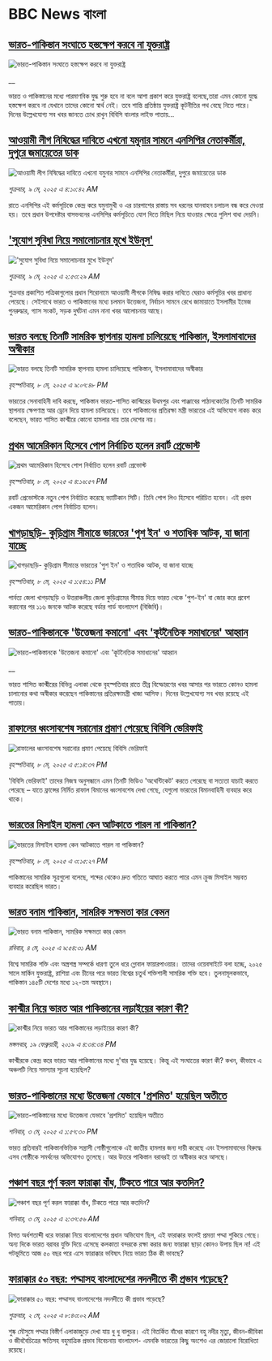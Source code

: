 # BBC News বাংলা## [ভারত-পাকিস্তান সংঘাতে হস্তক্ষেপ করবে না যুক্তরাষ্ট্র](https://www.bbc.co.uk/bengali/live/ce810rx6e1kt?at_campaign=githubrss)![ভারত-পাকিস্তান সংঘাতে হস্তক্ষেপ করবে না যুক্তরাষ্ট্র](https://ichef.bbci.co.uk/ace/standard/240/cpsprodpb/4ebf/live/60220480-2c85-11f0-b26b-ab62c890638b.jpg)__ভারত ও পাকিস্তানের মধ্যে পারমাণবিক যুদ্ধ শুরু হবে না বলে আশা প্রকাশ করে যুক্তরাষ্ট্র বলেছে,তারা এমন কোনো যুদ্ধে হস্তক্ষেপ করবে না যেখানে তাদের কোনো স্বার্থ নেই। তবে শান্তি প্রতিষ্ঠায় যুক্তরাষ্ট্র কূটনীতির পথ বেছে নিতে পারে। দিনের উল্লেখযোগ্য সব খবর জানতে চোখ রাখুন বিবিসি বাংলার লাইভ পাতায়...## [আওয়ামী লীগ নিষিদ্ধের দাবিতে এখনো  যমুনার সামনে এনসিপির নেতাকর্মীরা, দুপুরে জমায়েতের ডাক](https://www.bbc.com/bengali/articles/cp3nd402zewo?at_campaign=githubrss)![আওয়ামী লীগ নিষিদ্ধের দাবিতে এখনো  যমুনার সামনে এনসিপির নেতাকর্মীরা, দুপুরে জমায়েতের ডাক](https://ichef.bbci.co.uk/ace/standard/240/cpsprodpb/451a/live/07967180-2c93-11f0-8683-9b1503cf649e.jpg)_শুক্রবার, ৯ মে, ২০২৫ এ ৪:১০:৪২ AM_রাতে এনসিপির এই কর্মসূচিকে কেন্দ্র করে যমুনামুখী ও এর চারপাশের রাস্তায় সব ধরনের যানবাহন চলাচল বন্ধ করে দেওয়া হয়। তবে প্রধান উপদেষ্টার বাসভবনের এনসিপির কর্মসূচিতে যোগ দিতে মিছিল নিয়ে যাওয়ার ক্ষেত্রে পুলিশ বাধা দেয়নি।## ['সুযোগ সুবিধা নিয়ে সমালোচনার মুখে ইউনূস'](https://www.bbc.com/bengali/articles/cnv1yev98qeo?at_campaign=githubrss)!['সুযোগ সুবিধা নিয়ে সমালোচনার মুখে ইউনূস'](https://ichef.bbci.co.uk/ace/standard/240/cpsprodpb/026a/live/b2406a00-2c7f-11f0-a054-a1dfaf99633d.jpg)_শুক্রবার, ৯ মে, ২০২৫ এ ২:৫৩:২৯ AM_শুক্রবার প্রকাশিত পত্রিকাগুলোর প্রধান শিরোনামে আওয়ামী লীগকে নিষিদ্ধ করার দাবিতে ঘেরাও কর্মসূচির খবর প্রাধান্য পেয়েছে। সেইসাথে ভারত ও পাকিস্তানের মধ্যে চলমান উত্তেজনা, নির্বাচন সামনে রেখে জামায়াতে ইসলামীর ইমেজ পুনরুদ্ধার, গ্যাস সংকট, সড়ক দুর্ঘটনা এমন নানা খবর আলোচনায় আছে।## [ভারত বলছে তিনটি সামরিক স্থাপনায় হামলা চালিয়েছে পাকিস্তান, ইসলামাবাদের অস্বীকার](https://www.bbc.com/bengali/articles/czj4ymp1r0lo?at_campaign=githubrss)![ভারত বলছে তিনটি সামরিক স্থাপনায় হামলা চালিয়েছে পাকিস্তান, ইসলামাবাদের অস্বীকার](https://ichef.bbci.co.uk/ace/standard/240/cpsprodpb/8212/live/830cb080-2c53-11f0-ad09-bd0cf87606ac.jpg)_বৃহস্পতিবার, ৮ মে, ২০২৫ এ ৯:০৭:৪৮ PM_ভারতের সেনাবাহিনী দাবি করছে, পাকিস্তান ভারত-শাসিত কাশ্মিরের উধমপুর এবং পাঞ্জাবের পাঠানকোটের তিনটি সামরিক স্থাপনায় ক্ষেপণাস্ত্র আর ড্রোন দিয়ে হামলা চালিয়েছে।
তবে পাকিস্তানের প্রতিরক্ষা মন্ত্রী ভারতের এই অভিযোগ নাকচ করে বলেছেন, ভারত শাসিত কাশ্মীরে কোনো হামলার দায় তার দেশের নয়।## [প্রথম আমেরিকান হিসেবে পোপ নির্বাচিত হলেন রবার্ট প্রেভোস্ট ](https://www.bbc.com/bengali/articles/cwyj5j9l39wo?at_campaign=githubrss)![প্রথম আমেরিকান হিসেবে পোপ নির্বাচিত হলেন রবার্ট প্রেভোস্ট ](https://ichef.bbci.co.uk/ace/standard/240/cpsprodpb/9fc6/live/37a088e0-2c32-11f0-8f57-b7237f6a66e6.jpg)_বৃহস্পতিবার, ৮ মে, ২০২৫ এ ৪:১৬:৫৭ PM_রবার্ট প্রেভোস্টকে নতুন পোপ নির্বাচিত করেছে ভ্যাটিকান সিটি। তিনি পোপ লিও হিসেবে পরিচিত হবেন।  এই প্রথম একজন আমেরিকান পোপ  নির্বাচিত হলেন।## [খাগড়াছড়ি- কুড়িগ্রাম সীমান্তে ভারতের 'পুশ ইন' ও শতাধিক আটক, যা জানা যাচ্ছে](https://www.bbc.com/bengali/articles/c4gkvr61mnlo?at_campaign=githubrss)![খাগড়াছড়ি- কুড়িগ্রাম সীমান্তে ভারতের 'পুশ ইন' ও শতাধিক আটক, যা জানা যাচ্ছে](https://ichef.bbci.co.uk/ace/standard/240/cpsprodpb/43a2/live/15f7f310-2c12-11f0-b26b-ab62c890638b.jpg)_বৃহস্পতিবার, ৮ মে, ২০২৫ এ ১:৫৪:১১ PM_পার্বত্য জেলা খাগড়াছড়ি ও উত্তরাঞ্চলীয় জেলা কুড়িগ্রামের সীমান্ত দিয়ে ভারত থেকে 'পুশ-ইন' বা জোর করে প্রবেশ করানোর পর ১১৬ জনকে আটক করেছে বর্ডার গার্ড বাংলাদেশ (বিজিবি)।## [ভারত-পাকিস্তানকে 'উত্তেজনা কমানো' এবং 'কূটনৈতিক সমাধানের' আহ্বান ](https://www.bbc.co.uk/bengali/live/crk2mmmrejyt?at_campaign=githubrss)![ভারত-পাকিস্তানকে 'উত্তেজনা কমানো' এবং 'কূটনৈতিক সমাধানের' আহ্বান ](https://ichef.bbci.co.uk/ace/standard/240/cpsprodpb/6799/live/5f8113c0-2c3c-11f0-8ff1-59f5dcf8e9f5.jpg)__ভারত শাসিত কাশ্মীরের বিভিন্ন এলাকা থেকে বৃহস্পতিবার রাতে তীব্র বিস্ফোরণের খবর আসার পর ভারতে কোনও হামলা চালানোর কথা অস্বীকার করেছেন পাকিস্তানের প্রতিরক্ষামন্ত্রী খাজা আসিফ। দিনের উল্লেখযোগ্য সব খবর রয়েছে এই পাতায়।## [রাফালের ধ্বংসাবশেষ সরানোর প্রমাণ পেয়েছে বিবিসি ভেরিফাই](https://www.bbc.com/bengali/articles/cx2xewz3vvxo?at_campaign=githubrss)![রাফালের ধ্বংসাবশেষ সরানোর প্রমাণ পেয়েছে বিবিসি ভেরিফাই](https://ichef.bbci.co.uk/ace/standard/240/cpsprodpb/65be/live/8d60edf0-2c24-11f0-b26b-ab62c890638b.jpg)_বৃহস্পতিবার, ৮ মে, ২০২৫ এ ৫:১৪:৩৭ PM_'বিবিসি ভেরিফাই' তাদের নিজস্ব অনুসন্ধানে এমন তিনটি ভিডিও 'অথেন্টিকেট' করতে পেরেছে বা সত্যতা যাচাই করতে পেরেছে – যাতে ফ্রান্সের নির্মিত রাফাল বিমানের ধ্বংসাবশেষ দেখা গেছে, যেগুলো ভারতের বিমানবাহিনী ব্যবহার করে থাকে।## [ভারতের মিসাইল হামলা কেন আটকাতে পারল না পাকিস্তান?](https://www.bbc.com/bengali/articles/c1e6pz04z9qo?at_campaign=githubrss)![ভারতের মিসাইল হামলা কেন আটকাতে পারল না পাকিস্তান?](https://ichef.bbci.co.uk/ace/standard/240/cpsprodpb/7215/live/69a5fd70-2c05-11f0-b26b-ab62c890638b.jpg)_বৃহস্পতিবার, ৮ মে, ২০২৫ এ ৩:১৫:২৭ PM_পাকিস্তানের সামরিক সূত্রগুলো বলেছে,  শব্দের থেকেও দ্রুত গতিতে আঘাত করতে পারে এমন ক্রুজ মিসাইল সম্ভবত ব্যবহার করেছিল ভারত।## [ভারত বনাম পাকিস্তান, সামরিক সক্ষমতা কার কেমন ](https://www.bbc.com/bengali/articles/c62gm3y9dl1o?at_campaign=githubrss)![ভারত বনাম পাকিস্তান, সামরিক সক্ষমতা কার কেমন ](https://ichef.bbci.co.uk/ace/standard/240/cpsprodpb/b45e/live/e470bad0-268e-11f0-b26b-ab62c890638b.jpg)_রবিবার, ৪ মে, ২০২৫ এ ৯:৫৪:৩১ AM_বিশ্বে সামরিক শক্তি এবং অস্ত্রশস্ত্র সম্পর্কে ধারণা তুলে ধরে গ্লোবাল ফায়ারপাওয়ার। তাদের ওয়েবসাইটে বলা হচ্ছে, ২০২৫ সালে মার্কিন যুক্তরাষ্ট্র, রাশিয়া এবং চীনের পরে ভারত বিশ্বের চতুর্থ শক্তিশালী সামরিক শক্তি হবে। তুলনামূলকভাবে, পাকিস্তান ১৪৫টি দেশের মধ্যে ১২-তম অবস্থানে।## [কাশ্মীর নিয়ে ভারত আর পাকিস্তানের লড়াইয়ের কারণ কী?](https://www.bbc.com/bengali/news-47292738?at_campaign=githubrss)![কাশ্মীর নিয়ে ভারত আর পাকিস্তানের লড়াইয়ের কারণ কী?](https://ichef.bbci.co.uk/ace/standard/240/cpsprodpb/E2EA/production/_105709085__105648048_hi052329226.jpg)_মঙ্গলবার, ১৯ ফেব্রুয়ারী, ২০১৯ এ ৪:৩৪:৩৪ PM_কাশ্মীরকে কেন্দ্র করে ভারত আর পাকিস্তানের মধ্যে দু'বার যুদ্ধ হয়েছে। কিন্তু এই সংঘাতের কারণ কী? কখন, কীভাবে এ অঞ্চলটি নিয়ে সমস্যার সূচনা হয়েছিল?## [ভারত-পাকিস্তানের মধ্যে উত্তেজনা যেভাবে 'প্রশমিত' হয়েছিল অতীতে](https://www.bbc.com/bengali/articles/c3v9qwpn4dko?at_campaign=githubrss)![ভারত-পাকিস্তানের মধ্যে উত্তেজনা যেভাবে 'প্রশমিত' হয়েছিল অতীতে](https://ichef.bbci.co.uk/ace/standard/240/cpsprodpb/16bf/live/62bfada0-2802-11f0-8c66-ebf25fc2cfef.jpg)_শনিবার, ৩ মে, ২০২৫ এ ১:৫৭:৩০ PM_ভারত প্রতিবারই পাকিস্তানভিত্তিক সন্ত্রাসী গোষ্ঠীগুলোকে এই জাতীয় হামলার জন্য দায়ী করেছে এবং ইসলামাবাদের বিরুদ্ধে এসব গোষ্ঠীকে সমর্থনের অভিযোগও তুলেছে। আর উত্তরে পাকিস্তান বরাবরই তা অস্বীকার করে আসছে।## [পঞ্চাশ বছর পূর্ণ করল ফারাক্কা বাঁধ, টিকতে পারে আর কতদিন?](https://www.bbc.com/bengali/articles/cly1j90y6dvo?at_campaign=githubrss)![পঞ্চাশ বছর পূর্ণ করল ফারাক্কা বাঁধ, টিকতে পারে আর কতদিন?](https://ichef.bbci.co.uk/ace/standard/240/cpsprodpb/9f66/live/07258490-266f-11f0-af27-090e238d1774.jpg)_শনিবার, ৩ মে, ২০২৫ এ ২:৩৭:৫৬ AM_বিগত অর্ধশতাব্দী ধরে ফারাক্কা নিয়ে বাংলাদেশের প্রধান অভিযোগ ছিল, এই ফারাক্কার ফলেই প্রমত্তা পদ্মা শুকিয়ে গেছে। অন্য দিকে  ভারত বরাবর যুক্তি দিয়ে এসেছে কলকাতা বন্দরকে রক্ষা করার জন্য ফারাক্কা ছাড়া কোনও উপায় ছিল না! এই পটভূমিতে আজ ৫০ বছর পরে এসে ফারাক্কার ভবিষ্যৎ নিয়ে ভারত ঠিক কী ভাবছে?## [ফারাক্কার ৫০ বছর: পদ্মাসহ বাংলাদেশের নদনদীতে কী প্রভাব পড়েছে? ](https://www.bbc.com/bengali/articles/cedy72927lyo?at_campaign=githubrss)![ফারাক্কার ৫০ বছর: পদ্মাসহ বাংলাদেশের নদনদীতে কী প্রভাব পড়েছে? ](https://ichef.bbci.co.uk/ace/standard/240/cpsprodpb/b0b8/live/a824b9b0-26c4-11f0-8c66-ebf25fc2cfef.jpg)_শুক্রবার, ২ মে, ২০২৫ এ ৮:৪৩:০২ AM_শুষ্ক মৌসুমে পদ্মার বিস্তীর্ণ এলাকাজুড়ে দেখা যায় ধু ধু বালুচর। এই বিতর্কিত বাঁধের কারণে বহু নদীর মৃত্যু, জীবন-জীবিকা ও জীববৈচিত্রের ক্ষতিসহ বহুমাত্রিক প্রভাব বিবেচনায় বাংলাদেশ- এমনকি ভারতের কিছু অংশেও এর জোরালো বিরোধিতা রয়েছে।
